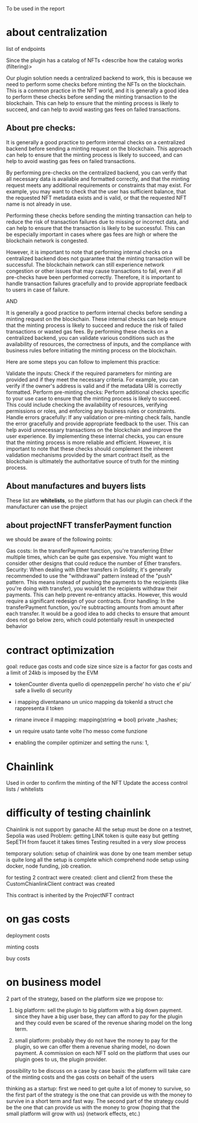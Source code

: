 To be used in the report

# about centralization

list of endpoints

Since the plugin has a catalog of NFTs 
<describe how the catalog works (filtering)>

Our plugin solution needs a centralized backend to work, this is because we need to perform some checks before minting the NFTs on the blockchain. This is a common practice in the NFT world, and it is generally a good idea to perform these checks before sending the minting transaction to the blockchain. This can help to ensure that the minting process is likely to succeed, and can help to avoid wasting gas fees on failed transactions.

## About pre checks:
It is generally a good practice to perform internal checks on a centralized backend before sending a minting request on the blockchain. This approach can help to ensure that the minting process is likely to succeed, and can help to avoid wasting gas fees on failed transactions.

By performing pre-checks on the centralized backend, you can verify that all necessary data is available and formatted correctly, and that the minting request meets any additional requirements or constraints that may exist. For example, you may want to check that the user has sufficient balance, that the requested NFT metadata exists and is valid, or that the requested NFT name is not already in use.

Performing these checks before sending the minting transaction can help to reduce the risk of transaction failures due to missing or incorrect data, and can help to ensure that the transaction is likely to be successful. This can be especially important in cases where gas fees are high or where the blockchain network is congested.

However, it is important to note that performing internal checks on a centralized backend does not guarantee that the minting transaction will be successful. The blockchain network can still experience network congestion or other issues that may cause transactions to fail, even if all pre-checks have been performed correctly. Therefore, it is important to handle transaction failures gracefully and to provide appropriate feedback to users in case of failure.

AND

It is generally a good practice to perform internal checks before sending a minting request on the blockchain. These internal checks can help ensure that the minting process is likely to succeed and reduce the risk of failed transactions or wasted gas fees. By performing these checks on a centralized backend, you can validate various conditions such as the availability of resources, the correctness of inputs, and the compliance with business rules before initiating the minting process on the blockchain.

Here are some steps you can follow to implement this practice:

Validate the inputs: Check if the required parameters for minting are provided and if they meet the necessary criteria. For example, you can verify if the owner's address is valid and if the metadata URI is correctly formatted.
Perform pre-minting checks: Perform additional checks specific to your use case to ensure that the minting process is likely to succeed. This could include checking the availability of resources, verifying permissions or roles, and enforcing any business rules or constraints.
Handle errors gracefully: If any validation or pre-minting check fails, handle the error gracefully and provide appropriate feedback to the user. This can help avoid unnecessary transactions on the blockchain and improve the user experience.
By implementing these internal checks, you can ensure that the minting process is more reliable and efficient. However, it is important to note that these checks should complement the inherent validation mechanisms provided by the smart contract itself, as the blockchain is ultimately the authoritative source of truth for the minting process.

## About manufactures and buyers lists

These list are **whitelists**, so the platform that has our plugin can check if the manufacturer can use the project


## about projectNFT transferPayment function

we should be aware of the following points:

Gas costs: In the transferPayment function, you're transferring Ether multiple times, which can be quite gas expensive. You might want to consider other designs that could reduce the number of Ether transfers.
Security: When dealing with Ether transfers in Solidity, it's generally recommended to use the "withdrawal" pattern instead of the "push" pattern. This means instead of pushing the payments to the recipients (like you're doing with transfer), you would let the recipients withdraw their payments. This can help prevent re-entrancy attacks. However, this would require a significant redesign of your contracts.
Error handling: In the transferPayment function, you're subtracting amounts from amount after each transfer. It would be a good idea to add checks to ensure that amount does not go below zero, which could potentially result in unexpected behavior

# contract optimization
goal: reduce gas costs and code size since size is a factor for gas costs and a limit of 24kb is imposed by the EVM
- tokenCounter diventa quello di openzeppelin perche’ ho visto che e’ piu’ safe a livello di security
- i mapping diventanano un unico mapping da tokenId a struct che rappresenta il token
- rimane invece il mapping: mapping(string => bool) private _hashes;
- un require usato tante volte l’ho messo come funzione

- enabling the compiler optimizer and setting the runs: 1,

# Chainlink

Used in order to confirm the minting of the NFT
Update the access control lists / whitelists


# difficulty of testing chainlink

Chainlink is not support by ganache 
All the setup must be done on a testnet, Sepolia was used
Problem: getting LINK token is quite easy but getting SepETH from faucet it takes times
Testing resulted in a very slow process

temporary solution: 
setup of chainlink was done by one team member
setup is quite long
all the setup is complete which comprehend node setup using docker, node funding, job creation. 

for testing 2 contract were created: client and client2
from these the CustomChianlinkClient contract was created

This contract is inherited by the ProjectNFT contract


# on gas costs

deployment costs

minting costs

buy costs


# on business model

2 part of the strategy, based on the platform size we propose to:

1. big platform: sell the plugin to big platform with a big down payment.
since they have a big user base, they can afford to pay for the plugin and they could even be scared of the revenue sharing model on the long term.

2. small platform: probably they do not have the money to pay for the plugin, so we can offer them a revenue sharing model, no down payment. A commission on each NFT sold on the platform that uses our plugin goes to us, the plugin provider.

possibility to be discuss on a case by case basis: the platform will take care of the minting costs and the gas costs on behalf of the users

thinking as a startup: first we need to get quite a lot of money to survive, so the first part of the strategy is the one that can provide us with the money to survive in a short term and fast way.
The second part of the strategy could be the one that can provide us with the money to grow (hoping that the small platform will grow with us) (network effects, etc.)